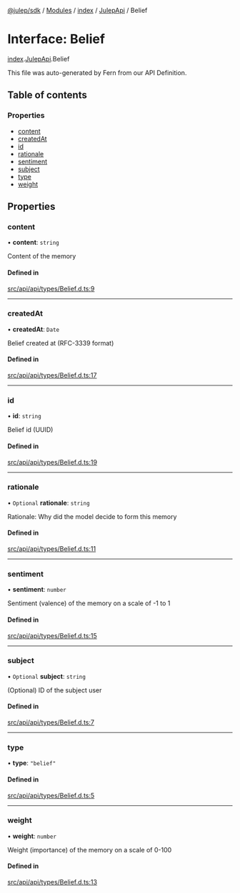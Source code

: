 [@julep/sdk](../README.md) / [Modules](../modules.md) / [index](../modules/index.md) / [JulepApi](../modules/index.JulepApi.md) / Belief

# Interface: Belief

[index](../modules/index.md).[JulepApi](../modules/index.JulepApi.md).Belief

This file was auto-generated by Fern from our API Definition.

## Table of contents

### Properties

- [content](index.JulepApi.Belief.md#content)
- [createdAt](index.JulepApi.Belief.md#createdat)
- [id](index.JulepApi.Belief.md#id)
- [rationale](index.JulepApi.Belief.md#rationale)
- [sentiment](index.JulepApi.Belief.md#sentiment)
- [subject](index.JulepApi.Belief.md#subject)
- [type](index.JulepApi.Belief.md#type)
- [weight](index.JulepApi.Belief.md#weight)

## Properties

### content

• **content**: `string`

Content of the memory

#### Defined in

[src/api/api/types/Belief.d.ts:9](https://github.com/julep-ai/samantha-dev/blob/4200383/sdks/js/src/api/api/types/Belief.d.ts#L9)

___

### createdAt

• **createdAt**: `Date`

Belief created at (RFC-3339 format)

#### Defined in

[src/api/api/types/Belief.d.ts:17](https://github.com/julep-ai/samantha-dev/blob/4200383/sdks/js/src/api/api/types/Belief.d.ts#L17)

___

### id

• **id**: `string`

Belief id (UUID)

#### Defined in

[src/api/api/types/Belief.d.ts:19](https://github.com/julep-ai/samantha-dev/blob/4200383/sdks/js/src/api/api/types/Belief.d.ts#L19)

___

### rationale

• `Optional` **rationale**: `string`

Rationale: Why did the model decide to form this memory

#### Defined in

[src/api/api/types/Belief.d.ts:11](https://github.com/julep-ai/samantha-dev/blob/4200383/sdks/js/src/api/api/types/Belief.d.ts#L11)

___

### sentiment

• **sentiment**: `number`

Sentiment (valence) of the memory on a scale of -1 to 1

#### Defined in

[src/api/api/types/Belief.d.ts:15](https://github.com/julep-ai/samantha-dev/blob/4200383/sdks/js/src/api/api/types/Belief.d.ts#L15)

___

### subject

• `Optional` **subject**: `string`

(Optional) ID of the subject user

#### Defined in

[src/api/api/types/Belief.d.ts:7](https://github.com/julep-ai/samantha-dev/blob/4200383/sdks/js/src/api/api/types/Belief.d.ts#L7)

___

### type

• **type**: ``"belief"``

#### Defined in

[src/api/api/types/Belief.d.ts:5](https://github.com/julep-ai/samantha-dev/blob/4200383/sdks/js/src/api/api/types/Belief.d.ts#L5)

___

### weight

• **weight**: `number`

Weight (importance) of the memory on a scale of 0-100

#### Defined in

[src/api/api/types/Belief.d.ts:13](https://github.com/julep-ai/samantha-dev/blob/4200383/sdks/js/src/api/api/types/Belief.d.ts#L13)
